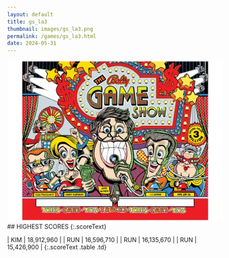 ```yaml
---
layout: default
title: gs_la3
thumbnail: images/gs_la3.png
permalink: /games/gs_la3.html
date: 2024-05-31
---
```


<img src="../images/gs_la3.png" class="gameThumbnail img-fluid mx-auto align-middle">
## HIGHEST SCORES
{:.scoreText}

| KIM | 18,912,960 | 
| RUN | 16,596,710 | 
| RUN | 16,135,670 | 
| RUN | 15,426,900 | 
{:.scoreText .table .td}

